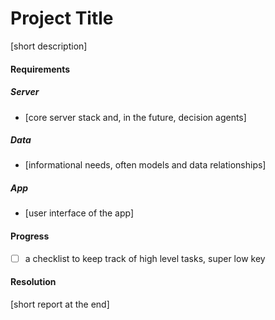 Project Title
=============

[short description]

#### Requirements

##### Server
 * [core server stack and, in the future, decision agents]

##### Data
 * [informational needs, often models and data relationships]

##### App
 * [user interface of the app]

#### Progress
- [ ] a checklist to keep track of high level tasks, super low key

#### Resolution
 [short report at the end]
